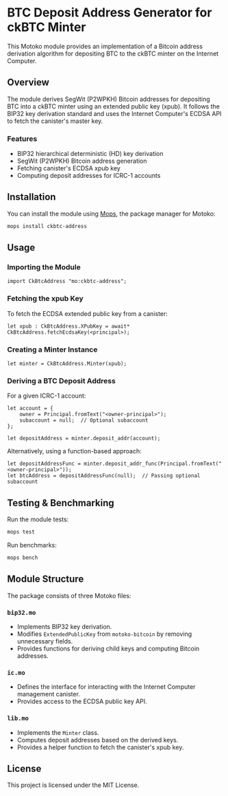 # BTC Deposit Address Generator for ckBTC Minter

This Motoko module provides an implementation of a Bitcoin address derivation algorithm for depositing BTC to the ckBTC minter on the Internet Computer.

## Overview

The module derives SegWit (P2WPKH) Bitcoin addresses for depositing BTC into a ckBTC minter using an extended public key (xpub). It follows the BIP32 key derivation standard and uses the Internet Computer's ECDSA API to fetch the canister's master key.

### Features
- BIP32 hierarchical deterministic (HD) key derivation
- SegWit (P2WPKH) Bitcoin address generation
- Fetching canister's ECDSA xpub key
- Computing deposit addresses for ICRC-1 accounts

## Installation

You can install the module using [Mops](https://mops.one/), the package manager for Motoko:

```sh
mops install ckbtc-address
```

## Usage

### Importing the Module

```motoko
import CkBtcAddress "mo:ckbtc-address";
```

### Fetching the xpub Key

To fetch the ECDSA extended public key from a canister:

```motoko
let xpub : CkBtcAddress.XPubKey = await* CkBtcAddress.fetchEcdsaKey(<principal>);
```

### Creating a Minter Instance

```motoko
let minter = CkBtcAddress.Minter(xpub);
```

### Deriving a BTC Deposit Address

For a given ICRC-1 account:

```motoko
let account = {
    owner = Principal.fromText("<owner-principal>");
    subaccount = null;  // Optional subaccount
};

let depositAddress = minter.deposit_addr(account);
```

Alternatively, using a function-based approach:

```motoko
let depositAddressFunc = minter.deposit_addr_func(Principal.fromText("<owner-principal>"));
let btcAddress = depositAddressFunc(null);  // Passing optional subaccount
```

## Testing & Benchmarking

Run the module tests:

```sh
mops test
```

Run benchmarks:

```sh
mops bench
```

## Module Structure

The package consists of three Motoko files:

### `bip32.mo`
- Implements BIP32 key derivation.
- Modifies `ExtendedPublicKey` from `motoko-bitcoin` by removing unnecessary fields.
- Provides functions for deriving child keys and computing Bitcoin addresses.

### `ic.mo`
- Defines the interface for interacting with the Internet Computer management canister.
- Provides access to the ECDSA public key API.

### `lib.mo`
- Implements the `Minter` class.
- Computes deposit addresses based on the derived keys.
- Provides a helper function to fetch the canister's xpub key.

## License

This project is licensed under the MIT License.

